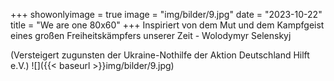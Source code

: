 +++
showonlyimage = true
image = "img/bilder/9.jpg"
date = "2023-10-22"
title = "We are one 80x60"
+++
Inspiriert von dem Mut und dem Kampfgeist eines großen Freiheitskämpfers unserer Zeit - Wolodymyr Selenskyj

(Versteigert zugunsten der Ukraine-Nothilfe der Aktion Deutschland Hilft e.V.)
![]({{< baseurl >}}img/bilder/9.jpg)